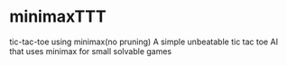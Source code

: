 # minimaxTTT
tic-tac-toe using minimax(no pruning)
A simple unbeatable tic tac toe AI that uses minimax for small solvable games
